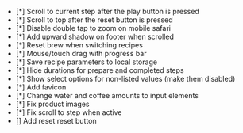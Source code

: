 - [*] Scroll to current step after the play button is pressed
- [*] Scroll to top after the reset button is pressed
- [*] Disable double tap to zoom on mobile safari
- [*] Add upward shadow on footer when scrolled
- [*] Reset brew when switching recipes
- [*] Mouse/touch drag with progress bar
- [*] Save recipe parameters to local storage
- [*] Hide durations for prepare and completed steps
- [*] Show select options for non-listed values (make them disabled)
- [*] Add favicon
- [*] Change water and coffee amounts to input elements
- [*] Fix product images
- [*] Fix scroll to step when active
- [] Add reset reset button
